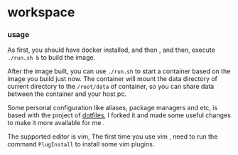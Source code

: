 # workspace

### usage
As first, you should have docker installed, and then , and then, execute `./run.sh b` to build the image.

After the image built, you can use `./run.sh` to start a container based on the image you build just now. The container will mount the data directory of current directory to the `/root/data` of container, so you can share data between the container and your host pc.

Some personal configuration like aliases, package managers and etc, is based with the project of [dotfiles](https://github.com/paulirish/dotfiles), I forked it and made some useful changes to make it more available for me .

The supported editor is vim, The first time you use vim , need to run the command `PlugInstall` to install some vim plugins.
